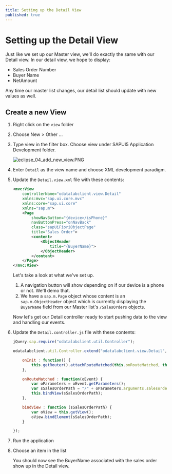 ```yaml
---
title: Setting up the Detail View
published: true
---
```


# Setting up the Detail View

Just like we set up our Master view, we'll do exactly the same with our Detail view. In our detail view, we hope to display:

* Sales Order Number
* Buyer Name
* NetAmount

Any time our master list changes, our detail list should update with new values as well.

## Create a new View

1. Right click on the `view` folder
1. Choose New > Other &hellip;
1. Type view in the filter box. Choose view under SAPUI5 Application Development folder.

    ![eclipse_04_add_new_view.PNG]({{site.baseurl}}/img/eclipse_04_add_new_view.PNG)

1. Enter `Detail` as the view name and choose XML development paradigm.

1. Update the `Detail.view.xml` file with these contents:

    ```xml
    <mvc:View
        controllerName="odatalabclient.view.Detail"
        xmlns:mvc="sap.ui.core.mvc"
        xmlns:core="sap.ui.core"
        xmlns="sap.m">
        <Page
            showNavButton="{device>/isPhone}"
            navButtonPress="onNavBack"
            class="sapUiFioriObjectPage"
            title="Sales Order">
            <content>
                <ObjectHeader
                    title="{BuyerName}">
                </ObjectHeader>
            </content>
        </Page>
    </mvc:View>
    ```

    Let's take a look at what we've set up.

    1. A navigation button will show depending on if our device is a phone or not. We'll demo that.
    1. We have a `sap.m.Page` object whose content is an `sap.m.ObjectHeader` object which is currently displaying the `BuyerName` field from our Master list's `/SalesOrders` objects.

    Now let's get our Detail controller ready to start pushing data to the view and handling our events.

1. Update the `Detail.controller.js` file with these contents:

    ```js
    jQuery.sap.require("odatalabclient.util.Controller");

    odatalabclient.util.Controller.extend("odatalabclient.view.Detail", {

        onInit : function() {
            this.getRouter().attachRouteMatched(this.onRouteMatched, this);
        },

        onRouteMatched : function(oEvent) {
            var oParameters = oEvent.getParameters();
            var sSalesOrderPath = "/" + oParameters.arguments.salesorder;
            this.bindView(sSalesOrderPath);
        },

        bindView : function (sSalesOrderPath) {
            var oView = this.getView();
            oView.bindElement(sSalesOrderPath);
        }

    });
    ```

1. Run the application
1. Choose an item in the list

    You should now see the BuyerName associated with the sales order show up in the Detail view.
